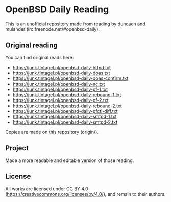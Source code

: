 # OpenBSD Daily Reading

This is an unofficial repository made from reading by duncaen and
mulander (irc.freenode.net/#openbsd-daily).

## Original reading

You can find original reads here:

 * https://junk.tintagel.pl/openbsd-daily-httpd.txt
 * https://junk.tintagel.pl/openbsd-daily-doas.txt
 * https://junk.tintagel.pl/openbsd-daily-doas-confirm.txt
 * https://junk.tintagel.pl/openbsd-daily-nc.txt
 * https://junk.tintagel.pl/openbsd-daily-pf-1.txt
 * https://junk.tintagel.pl/openbsd-daily-rebound-1.txt
 * https://junk.tintagel.pl/openbsd-daily-pf-2.txt
 * https://junk.tintagel.pl/openbsd-daily-rebound-2.txt
 * https://junk.tintagel.pl/openbsd-daily-pfctl-diff.txt
 * https://junk.tintagel.pl/openbsd-daily-smtpd-1.txt
 * https://junk.tintagel.pl/openbsd-daily-smtpd-2.txt

Copies are made on this repository (origin/).

## Project

Made a more readable and editable version of those reading.

## License

All works are licensed under CC BY 4.0
(https://creativecommons.org/licenses/by/4.0/), and remain to their
authors.
